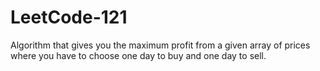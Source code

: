 # LeetCode-121
Algorithm that gives you the maximum profit from a given array of prices where you have to choose one day to buy and one day to sell.
